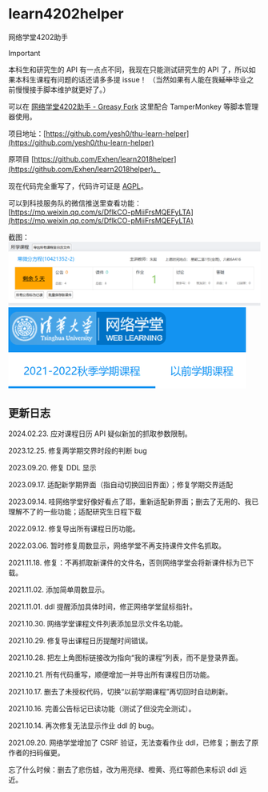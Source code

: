# learn4202helper

网络学堂4202助手

> [!IMPORTANT]
> 本科生和研究生的 API 有一点点不同，我现在只能测试研究生的 API 了，所以如果本科生课程有问题的话还请多多提 issue！
> （当然如果有人能在我<del>延毕</del>毕业之前慢慢接手脚本维护就更好了。）

可以在 [网络学堂4202助手 - Greasy Fork](https://greasyfork.org/en/scripts/422447-%E7%BD%91%E7%BB%9C%E5%AD%A6%E5%A0%821202%E5%8A%A9%E6%89%8B) 这里配合 TamperMonkey 等脚本管理器使用。

项目地址：[https://github.com/yesh0/thu-learn-helper](https://github.com/yesh0/thu-learn-helper)

原项目 [https://github.com/Exhen/learn2018helper](https://github.com/Exhen/learn2018helper)。

现在代码完全重写了，代码许可证是 [AGPL](./LICENSE)。

可以到科技服务队的微信推送里查看功能： [https://mp.weixin.qq.com/s/DflkCO-pMiiFrsMQEFyLTA](https://mp.weixin.qq.com/s/DflkCO-pMiiFrsMQEFyLTA)

截图：
![导出所有课程日历、公告标记已读、下载新文件、DDL提醒](./screenshots/v2.png)
![左上角图标链接改为指向“我的课程”](./screenshots/v2.1.png)

## 更新日志

2024.02.23. 应对课程日历 API 疑似新加的抓取参数限制。

2023.12.25. 修复两学期交界时段的判断 bug

2023.09.20. 修复 DDL 显示

2023.09.17. 适配新学期界面（指自动切换回旧界面）；修复学期交界适配

2023.09.14. 哇网络学堂好像好看点了耶，重新适配新界面；删去了无用的、我已理解不了的一些功能；适配研究生日程下载

2022.09.12. 修复导出所有课程日历功能。

2022.03.06. 暂时修复周数显示，网络学堂不再支持课件文件名抓取。

2021.11.18. 修复：不再抓取新课件的文件名，否则网络学堂会将新课件标为已下载。

2021.11.02. 添加简单周数显示。

2021.11.01. ddl 提醒添加具体时间，修正网络学堂鼠标指针。

2021.10.30. 网络学堂课程文件列表添加显示文件名功能。

2021.10.29. 修复导出课程日历提醒时间错误。

2021.10.28. 把左上角图标链接改为指向“我的课程”列表，而不是登录界面。

2021.10.21. 所有代码重写，顺便增加一并导出所有课程日历功能。

2021.10.17. 删去了未授权代码，切换“以前学期课程”再切回时自动刷新。

2021.10.16. 完善公告标记已读功能（测试了但没完全测试）。

2021.10.14. 再次修复无法显示作业 ddl 的 bug。

2021.09.20. 网络学堂增加了 CSRF 验证，无法查看作业 ddl，已修复；删去了原作者的扫码催更。

忘了什么时候：删去了悲伤蛙，改为用亮绿、橙黄、亮红等颜色来标识 ddl 远近。
